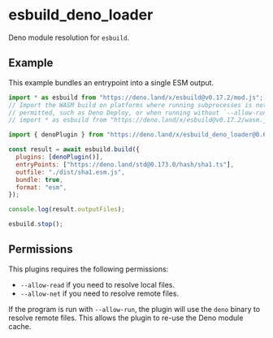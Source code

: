 # esbuild_deno_loader

Deno module resolution for `esbuild`.

## Example

This example bundles an entrypoint into a single ESM output.

```js
import * as esbuild from "https://deno.land/x/esbuild@v0.17.2/mod.js";
// Import the WASM build on platforms where running subprocesses is not
// permitted, such as Deno Deploy, or when running without `--allow-run`.
// import * as esbuild from "https://deno.land/x/esbuild@v0.17.2/wasm.js";

import { denoPlugin } from "https://deno.land/x/esbuild_deno_loader@0.6.0/mod.ts";

const result = await esbuild.build({
  plugins: [denoPlugin()],
  entryPoints: ["https://deno.land/std@0.173.0/hash/sha1.ts"],
  outfile: "./dist/sha1.esm.js",
  bundle: true,
  format: "esm",
});

console.log(result.outputFiles);

esbuild.stop();
```

## Permissions

This plugins requires the following permissions:

- `--allow-read` if you need to resolve local files.
- `--allow-net` if you need to resolve remote files.

If the program is run with `--allow-run`, the plugin will use the `deno` binary
to resolve remote files. This allows the plugin to re-use the Deno module cache.
